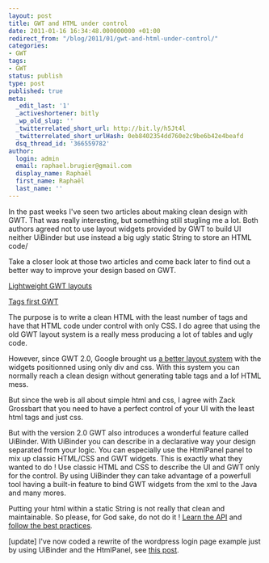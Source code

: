```yaml
---
layout: post
title: GWT and HTML under control
date: 2011-01-16 16:34:48.000000000 +01:00
redirect_from: "/blog/2011/01/gwt-and-html-under-control/"
categories:
- GWT
tags:
- GWT
status: publish
type: post
published: true
meta:
  _edit_last: '1'
  _activeshortener: bitly
  _wp_old_slug: ''
  _twitterrelated_short_url: http://bit.ly/h5Jt4l
  _twitterrelated_short_urlHash: 0eb8402354dd760e2c9be6b42e4beafd
  dsq_thread_id: '366559782'
author:
  login: admin
  email: raphael.brugier@gmail.com
  display_name: Raphaël
  first_name: Raphaël
  last_name: ''
---
```

In the past weeks I've seen two articles about making clean design with GWT. That was really interesting, but something still stugling me a lot. Both authors agreed not to use  layout widgets provided by GWT to build UI neither UiBinder but use instead a big ugly static String to store an HTML code/

Take a closer look at those two articles and come back later to find out a better way to improve your design based on GWT.

[Lightweight GWT layouts](http://i-proving.ca/space/Technologies/GWT/Lightweight+GWT+layouts)

[Tags first GWT](http://www.zackgrossbart.com/hackito/tags-first-gwt/)

The purpose is to write a clean HTML with the least number of tags and have that HTML code under control with only CSS. I do agree that using the old GWT layout system is a really mess producing a lot of tables and ugly code.

However, since GWT 2.0, Google brought us [a better layout system](http://www.google.com/events/io/2010/sessions/gwt-ui-overhaul.html) with the widgets positionned using only div and css. With this system you can normally reach a clean design without generating table tags and a lof HTML mess.

But since the web is all about simple html and css, I agree with Zack Grossbart that you need to have a perfect control of your UI with the least html tags and just css.

But with the version 2.0 GWT also introduces a wonderful feature called UiBinder. With UiBinder you can describe in a declarative way your design separated from your logic. You can especially use the HtmlPanel panel to mix up classic HTML/CSS and GWT widgets. This is exactly what they wanted to do ! Use classic HTML and CSS to describe the UI and GWT only for the control. By using UiBinder they can take advantage of a powerfull tool having a built-in feature to bind GWT widgets from the xml to the Java and many mores.

Putting your html within a static String is not really that clean and maintainable. So please, for God sake, do not do it ! [Learn the API](http://code.google.com/intl/fr/webtoolkit/doc/latest/DevGuideUiBinder.html) and [follow the best practices](http://www.google.com/events/io/2010/sessions.html#GWT).

[update] I've now coded a rewrite of the wordpress login page example just by using UiBinder and the HtmlPanel, see [this post](./wordpress-login-form-with-gwt-and-uibinder/).